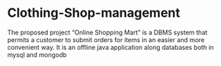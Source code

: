 # Clothing-Shop-management
The proposed project “Online Shopping Mart” is a DBMS system that permits a customer to submit orders for items in an easier and more convenient way.  It is an offline java application along databases both in mysql and mongodb
